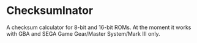 # ChecksumInator
A checksum calculator for 8-bit and 16-bit ROMs. At the moment it works with GBA and SEGA Game Gear/Master System/Mark III only.
